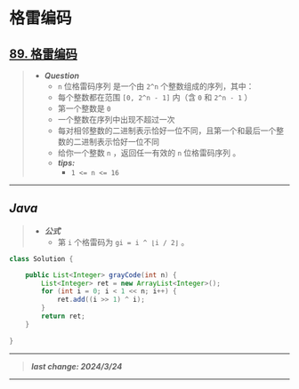 # 格雷编码

## [89. 格雷编码](https://leetcode.cn/problems/gray-code/)

> - ***Question***
>   - `n` 位格雷码序列 是一个由 `2^n` 个整数组成的序列，其中：
>   - 每个整数都在范围 `[0, 2^n - 1]` 内（含 `0` 和 `2^n - 1` ）
>   - 第一个整数是 `0`
>   - 一个整数在序列中出现不超过一次
>   - 每对相邻整数的二进制表示恰好一位不同，且第一个和最后一个整数的二进制表示恰好一位不同
>   - 给你一个整数 `n` ，返回任一有效的 `n` 位格雷码序列 。
>   - ***tips:***
>     - `1 <= n <= 16`

---

## *Java*

> - ***公式***
>   - 第 `i` 个格雷码为 `gi = i ^ ⌊i / 2⌋` 。

```java
class Solution {

    public List<Integer> grayCode(int n) {
        List<Integer> ret = new ArrayList<Integer>();
        for (int i = 0; i < 1 << n; i++) {
            ret.add((i >> 1) ^ i);
        }
        return ret;
    }
    
}
```

---

> ***last change: 2024/3/24***

---

